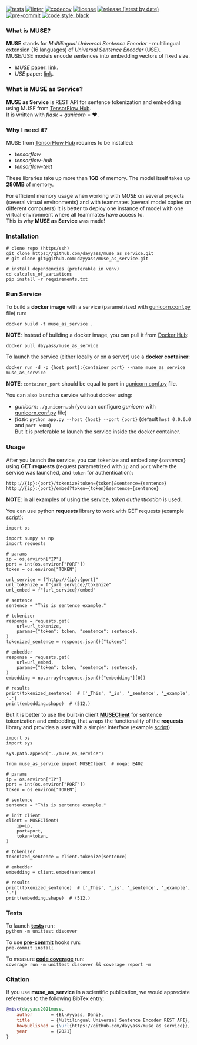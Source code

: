 [![tests](https://github.com/dayyass/muse_as_service/actions/workflows/tests.yml/badge.svg)](https://github.com/dayyass/muse_as_service/actions/workflows/tests.yml)
[![linter](https://github.com/dayyass/muse_as_service/actions/workflows/linter.yml/badge.svg)](https://github.com/dayyass/muse_as_service/actions/workflows/linter.yml)
[![codecov](https://codecov.io/gh/dayyass/muse_as_service/branch/main/graph/badge.svg?token=RRSTQY2R2Y)](https://codecov.io/gh/dayyass/muse_as_service)
[![license](https://img.shields.io/github/license/dayyass/muse_as_service)](https://github.com/dayyass/muse_as_service/blob/main/LICENSE)
[![release (latest by date)](https://img.shields.io/github/v/release/dayyass/muse_as_service)](https://github.com/dayyass/muse_as_service/releases/latest)
[![pre-commit](https://img.shields.io/badge/pre--commit-enabled-brightgreen?logo=pre-commit&logoColor=white)](https://github.com/dayyass/muse_as_service/blob/main/.pre-commit-config.yaml)
[![code style: black](https://img.shields.io/badge/code%20style-black-000000.svg)](https://github.com/psf/black)

### What is MUSE?
**MUSE** stands for *Multilingual Universal Sentence Encoder* - multilingual extension (16 languages) of *Universal Sentence Encoder* (USE).<br>
MUSE/USE models encode sentences into embedding vectors of fixed size.

- *MUSE* paper: [link](https://arxiv.org/abs/1907.04307).
- *USE* paper: [link](https://arxiv.org/abs/1803.11175).

### What is MUSE as Service?
**MUSE as Service** is REST API for sentence tokenization and embedding using MUSE from [TensorFlow Hub](https://tfhub.dev/google/universal-sentence-encoder-multilingual/3).<br>
It is written with *flask* + *gunicorn* = ❤️.<br>

### Why I need it?
MUSE from [TensorFlow Hub](https://tfhub.dev/google/universal-sentence-encoder-multilingual/3) requires to be installed:
- *tensorflow*
- *tensorflow-hub*
- *tensorflow-text*

These libraries take up more than **1GB** of memory. The model itself takes up **280MB** of memory.

For efficient memory usage when working with *MUSE* on several projects (several virtual environments) and with teammates (several model copies on different computers) it is better to deploy one instance of model with one virtual environment where all teammates have access to.<br>
This is why **MUSE as Service** was made!

### Installation
```
# clone repo (https/ssh)
git clone https://github.com/dayyass/muse_as_service.git
# git clone git@github.com:dayyass/muse_as_service.git

# install dependencies (preferable in venv)
cd calculus_of_variations
pip install -r requirements.txt
```

### Run Service
To build a **docker image** with a service (parametrized with [gunicorn.conf.py](https://github.com/dayyass/muse_as_service/blob/main/gunicorn.conf.py) file) run:
```
docker build -t muse_as_service .
```
**NOTE**: instead of building a docker image, you can pull it from [Docker Hub](https://hub.docker.com/r/dayyass/muse_as_service):
```
docker pull dayyass/muse_as_service
```

To launch the service (either locally or on a server) use a **docker container**:
```
docker run -d -p {host_port}:{container_port} --name muse_as_service muse_as_service
```
**NOTE**: `container_port` should be equal to `port` in [gunicorn.conf.py](https://github.com/dayyass/muse_as_service/blob/main/gunicorn.conf.py) file.

You can also launch a service without docker using:
- *gunicorn*: `./gunicorn.sh` (you can configure *gunicorn* with [gunicorn.conf.py](https://github.com/dayyass/muse_as_service/blob/main/gunicorn.conf.py) file)
- *flask*: `python app.py --host {host} --port {port}` (default `host 0.0.0.0` and `port 5000`)<br>
But it is preferable to launch the service inside the docker container.

### Usage
After you launch the service, you can tokenize and embed any {*sentence*} using **GET requests** (request parametrized with `ip` and `port` where the service was launched, and `token` for authentication):
```
http://{ip}:{port}/tokenize?token={token}&sentence={sentence}
http://{ip}:{port}/embed?token={token}&sentence={sentence}
```
**NOTE**: in all examples of using the service, *token authentication* is used.

You can use python **requests** library to work with GET requests (example [script](https://github.com/dayyass/muse_as_service/blob/main/examples/usage_requests.py)):
```python3
import os

import numpy as np
import requests

# params
ip = os.environ["IP"]
port = int(os.environ["PORT"])
token = os.environ["TOKEN"]

url_service = f"http://{ip}:{port}"
url_tokenize = f"{url_service}/tokenize"
url_embed = f"{url_service}/embed"

# sentence
sentence = "This is sentence example."

# tokenizer
response = requests.get(
    url=url_tokenize,
    params={"token": token, "sentence": sentence},
)
tokenized_sentence = response.json()["tokens"]

# embedder
response = requests.get(
    url=url_embed,
    params={"token": token, "sentence": sentence},
)
embedding = np.array(response.json()["embedding"][0])

# results
print(tokenized_sentence)  # ['▁This', '▁is', '▁sentence', '▁example', '.']
print(embedding.shape)  # (512,)
```

But it is better to use the built-in client [**MUSEClient**](https://github.com/dayyass/muse_as_service/blob/main/muse_as_service/client.py) for sentence tokenization and embedding, that wraps the functionality of the **requests** library and provides a user with a simpler interface (example [script](https://github.com/dayyass/muse_as_service/blob/main/examples/usage_client.py)):
```python3
import os
import sys

sys.path.append("../muse_as_service")

from muse_as_service import MUSEClient  # noqa: E402

# params
ip = os.environ["IP"]
port = int(os.environ["PORT"])
token = os.environ["TOKEN"]

# sentence
sentence = "This is sentence example."

# init client
client = MUSEClient(
    ip=ip,
    port=port,
    token=token,
)

# tokenizer
tokenized_sentence = client.tokenize(sentence)

# embedder
embedding = client.embed(sentence)

# results
print(tokenized_sentence)  # ['▁This', '▁is', '▁sentence', '▁example', '.']
print(embedding.shape)  # (512,)
```

### Tests
To launch [**tests**](https://github.com/dayyass/muse_as_service/tree/main/tests) run:<br>
`python -m unittest discover`

To use [**pre-commit**](https://pre-commit.com) hooks run:<br>
`pre-commit install`

To measure [**code coverage**](https://coverage.readthedocs.io) run:<br>
`coverage run -m unittest discover && coverage report -m`

### Citation
If you use **muse_as_service** in a scientific publication, we would appreciate references to the following BibTex entry:
```bibtex
@misc{dayyass2021muse,
    author       = {El-Ayyass, Dani},
    title        = {Multilingual Universal Sentence Encoder REST API},
    howpublished = {\url{https://github.com/dayyass/muse_as_service}},
    year         = {2021}
}
```
